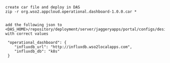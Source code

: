     create car file and deploy in DAS
    zip -r org.wso2.appcloud.operational.dashboard-1.0.0.car *


    add the following json to <DAS_HOME>/repository/deployment/server/jaggeryapps/portal/configs/designer.json with correct values

     "operational_dashboard": {
        "influxdb_url": "http://influxdb.wso2localapps.com",
        "influxdb_db": "k8s"
     }


